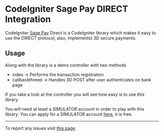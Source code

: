 CodeIgniter Sage Pay DIRECT Integration
================

CodeIgniter [Sage Pay](http://www.sagepay.com/) Direct is a CodeIgniter library which makes it easy to use the DIRECT protocol, also, implementst 3D secure payments.

Usage
-----

Along with the library is a demo controller with two methods

- index -> Performs the transaction registration
- callbackthreed -> Handles 3D POST after user authenticates on bank page

If you take a look at the controller you will see how easy is to use this library.

You will need at least a _SIMULATOR_ account in order to play with this library. You can apply for a SIMULATOR account [here](http://j.mp/mSVIVk), it is free.

---

To report any issues visit [this page](https://github.com/centerax/codeigniter-sage-pay-direct/issues)